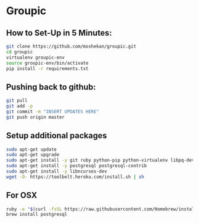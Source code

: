 # Groupic
## How to Set-Up in 5 Minutes:
```bash
git clone https://github.com/moshekan/groupic.git
cd groupic
virtualenv groupic-env
source groupic-env/bin/activate
pip install -r requirements.txt
```
## Pushing back to github:
```bash
git pull
git add -p
git commit -m "INSERT UPDATES HERE"
git push origin master
```


## Setup additional packages
```bash
sudo apt-get update
sudo apt-get upgrade
sudo apt-get install -y git ruby python-pip python-virtualenv libpq-dev python-dev
sudo apt-get install -y postgresql postgresql-contrib
sudo apt-get install -y libncurses-dev
wget -O- https://toolbelt.heroku.com/install.sh | sh
```

## For OSX

```bash
ruby -e "$(curl -fsSL https://raw.githubusercontent.com/Homebrew/install/master/install)" # install homebrew
brew install postgresql
```
